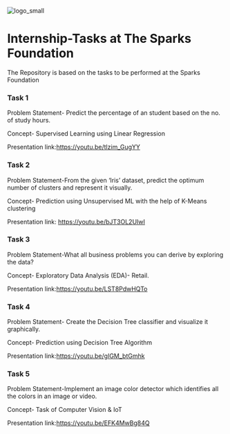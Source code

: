 ![logo_small](https://user-images.githubusercontent.com/36928110/116967029-10808d00-accf-11eb-8d78-b6e6cc83a30c.png)
# Internship-Tasks at The Sparks Foundation
The Repository is based on the tasks to be performed at the Sparks Foundation 
### Task 1
Problem Statement- Predict the percentage of an student based on the no. of study hours.

Concept- Supervised Learning using Linear Regression

Presentation link:https://youtu.be/tlzim_GugYY


### Task 2
Problem Statement-From the given ‘Iris’ dataset, predict the optimum number of clusters and represent it visually.

Concept- Prediction using Unsupervised ML with the help of K-Means clustering

Presentation link: https://youtu.be/bJT3OL2UIwI

### Task 3
Problem Statement-What all business problems you can derive by exploring the data?

Concept- Exploratory Data Analysis (EDA)- Retail.


Presentation link:https://youtu.be/LST8PdwHQTo

### Task 4
Problem Statement- Create the Decision Tree classifier and visualize it graphically.

Concept- Prediction using Decision Tree Algorithm

Presentation link:https://youtu.be/gIGM_btGmhk


### Task 5
Problem Statement-Implement an image color detector which identifies all the colors in an image or video.

Concept- Task of Computer Vision & IoT

Presentation link:https://youtu.be/EFK4MwBg84Q
